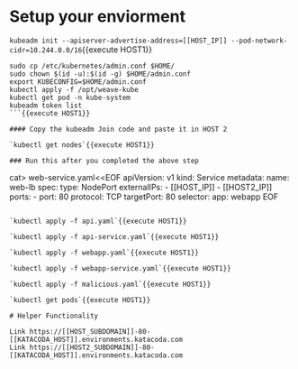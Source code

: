 # Setup your enviorment

`kubeadm init --apiserver-advertise-address=[[HOST_IP]] --pod-network-cidr=10.244.0.0/16`{{execute HOST1}}

```
sudo cp /etc/kubernetes/admin.conf $HOME/
sudo chown $(id -u):$(id -g) $HOME/admin.conf
export KUBECONFIG=$HOME/admin.conf
kubectl apply -f /opt/weave-kube
kubectl get pod -n kube-system
kubeadm token list
```{{execute HOST1}}

#### Copy the kubeadm Join code and paste it in HOST 2

`kubectl get nodes`{{execute HOST1}}

### Run this after you completed the above step

```
cat> web-service.yaml<<EOF
apiVersion: v1
kind: Service
metadata:
  name: web-lb
spec:
  type: NodePort
  externalIPs:
    - [[HOST_IP]]
    - [[HOST2_IP]]
  ports:
    - port: 80
      protocol: TCP
      targetPort: 80
  selector:
    app: webapp
EOF
```{{execute HOST1}}

`kubectl apply -f api.yaml`{{execute HOST1}}

`kubectl apply -f api-service.yaml`{{execute HOST1}}

`kubectl apply -f webapp.yaml`{{execute HOST1}}

`kubectl apply -f webapp-service.yaml`{{execute HOST1}}

`kubectl apply -f malicious.yaml`{{execute HOST1}}

`kubectl get pods`{{execute HOST1}}

# Helper Functionality

Link https://[[HOST_SUBDOMAIN]]-80-[[KATACODA_HOST]].environments.katacoda.com
Link https://[[HOST2_SUBDOMAIN]]-80-[[KATACODA_HOST]].environments.katacoda.com